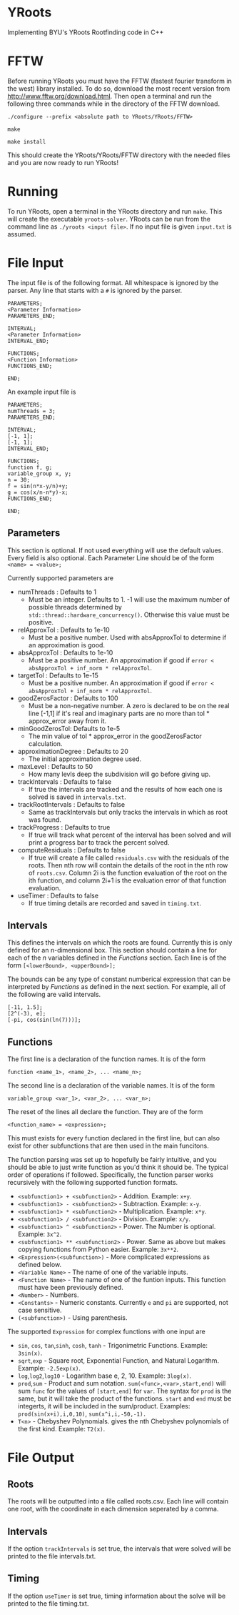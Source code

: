 # YRoots
Implementing BYU's YRoots Rootfinding code in C++

# FFTW
Before running YRoots you must have the FFTW (fastest fourier transform in the west) library installed. To do so, download the most recent version from http://www.fftw.org/download.html. Then open a terminal and run the following three commands while in the directory of the FFTW download.

`./configure --prefix <absolute path to YRoots/YRoots/FFTW>`

`make`

`make install`

This should create the YRoots/YRoots/FFTW directory with the needed files and you are now ready to run YRoots!

# Running
To run YRoots, open a terminal in the YRoots directory and run `make`.
This will create the executable `yroots-solver`.
YRoots can be run from the command line as `./yroots <input file>`. If no input file is given `input.txt` is assumed.

# File Input

The input file is of the following format. All whitespace is ignored by the parser.
Any line that starts with a `#` is ignored by the parser.

```
PARAMETERS;
<Parameter Information>
PARAMETERS_END;

INTERVAL;
<Parameter Information>
INTERVAL_END;

FUNCTIONS;
<Function Information>
FUNCTIONS_END;

END;
```

An example input file is
```
PARAMETERS;
numThreads = 3;
PARAMETERS_END;

INTERVAL;
[-1, 1];
[-1, 1];
INTERVAL_END;

FUNCTIONS;
function f, g;
variable_group x, y;
n = 30;
f = sin(n*x-y/n)+y;
g = cos(x/n-n*y)-x;
FUNCTIONS_END;

END;
```

## Parameters
This section is optional. If not used everything will use the default values. Every field is also optional. 
Each Parameter Line should be of the form
```<name> = <value>;```

Currently supported parameters are
* numThreads : Defaults to 1
  * Must be an integer. Defaults to 1. -1 will use the maximum number of possible threads determined by `std::thread::hardware_concurrency()`. Otherwise this value must be positive.
* relApproxTol : Defaults to 1e-10
  * Must be a positive number. Used with absApproxTol to determine if an approximation is good.
* absApproxTol : Defaults to 1e-10
  * Must be a positive number. An approximation if good if `error < absApproxTol + inf_norm * relApproxTol`.
* targetTol : Defaults to 1e-15
  * Must be a positive number. An approximation if good if `error < absApproxTol + inf_norm * relApproxTol`.
* goodZerosFactor : Defaults to 100
  * Must be a non-negative number. A zero is declared to be on the real line [-1,1] if it's real and imaginary parts are no more than tol * approx_error away from it.
* minGoodZerosTol: Defaults to 1e-5
  * The min value of tol * approx_error in the goodZerosFactor calculation.
* approximationDegree : Defaults to 20
  * The initial approximation degree used.
* maxLevel : Defaults to 50
  * How many levls deep the subdivision will go before giving up.
* trackIntervals : Defaults to false
  * If true the intervals are tracked and the results of how each one is solved is saved in `intervals.txt`.
* trackRootIntervals : Defaults to false
  * Same as trackIntervals but only tracks the intervals in which as root was found.
* trackProgress : Defaults to true
  * If true will track what percent of the interval has been solved and will print a progress bar to track the percent solved.
* computeResiduals : Defaults to false
  * If true will create a file called `residuals.csv` with the residuals of the roots. Then nth row will contain the details of the root in the nth row of `roots.csv`. Column 2i is the function evaluation of the root on the ith function, and column 2i+1 is the evaluation error of that function evaluation.
* useTimer : Defaults to false
  * If true timing details are recorded and saved in `timing.txt`.
 
## Intervals
This defines the intervals on which the roots are found. Currently this is only defined for an n-dimensional box. This section should contain a line for each of the _n_ variables defined in the _Functions_ section. Each line is of the form
```[<lowerBound>, <upperBound>];```

The bounds can be any type of constant numberical expression that can be interpreted by _Functions_ as defined in the next section.
For example, all of the following are valid intervals.
```
[-11, 1.5];
[2^(-3), e];
[-pi, cos(sin(ln(7)))];
```

## Functions
The first line is a declaration of the function names. It is of the form
```
function <name_1>, <name_2>, ... <name_n>;
```

The second line is a declaration of the variable names. It is of the form
```
variable_group <var_1>, <var_2>, ... <var_n>;
```

The reset of the lines all declare the function. They are of the form
```
<function_name> = <expression>;
```

This must exists for every function declared in the first line, but can also exist for other subfunctions that are then used in the main funcitons. 

The function parsing was set up to hopefully be fairly intuitive, and you should be able to just write function as you'd think it should be. The typical order of operations if followed.
Specifically, the function parser works recursively with the following supported function formats.
* `<subfunction1> + <subfunction2>` - Addition. Example: `x+y`.
* `<subfunction1> - <subfunction2>` - Subtraction. Example: `x-y`.
* `<subfunction1> * <subfunction2>` - Multiplication. Example: `x*y`.
* `<subfunction1> / <subfunction2>` - Division. Example: `x/y`.
* `<subfunction1> ^ <subfunction2>` - Power. The Number is optional. Example: `3x^2`.
* `<subfunction1> ** <subfunction2>` - Power. Same as above but makes copying functions from Python easier.  Example: `3x**2`.
* `<Expression>(<subfunction>)` - More complicated expressions as defined below.
* `<Variable Name>` - The name of one of the variable inputs.
* `<Function Name>` - The name of one of the funtion inputs. This function must have been previously defined.
* `<Number>` - Numbers.
* `<Constants>` - Numeric constants. Currently `e` and `pi` are supported, not case sensitive.
* `(<subfunction>)` - Using parenthesis.

The supported `Expression` for complex functions with one input are
* `sin`, `cos`, `tan`,`sinh`, `cosh`, `tanh` - Trigonimetric Functions. Example: `3sin(x)`.
* `sqrt`,`exp` - Square root, Exponential Function, and Natural Logarithm.  Example: `-2.5exp(x)`.
* `log`,`log2`,`log10` - Logarithm base e, 2, 10. Example: `3log(x)`.
* `prod`,`sum` - Product and sum notation. `sum(<func>,<var>,start,end)` will sum `func` for the values of `[start,end]` for `var`. The syntax for `prod` is the same, but it will take the product of the functions. `start` and `end` must be integerts, it will be included in the sum/product. Examples: `prod(sin(x+i),i,0,10)`, `sum(x^i,i,-50,-1).`
* `T<n>` - Chebyshev Polynomials. gives the nth Chebyshev polynomials of the first kind. Example: `T2(x)`.
 
# File Output

## Roots
The roots will be outputted into a file called roots.csv. Each line will contain one root, with the coordinate in each dimension seperated by a comma.

## Intervals
If the option `trackIntervals` is set true, the intervals that were solved will be printed to the file intervals.txt.

## Timing
If the option `useTimer` is set true, timing information about the solve will be printed to the file timing.txt.
